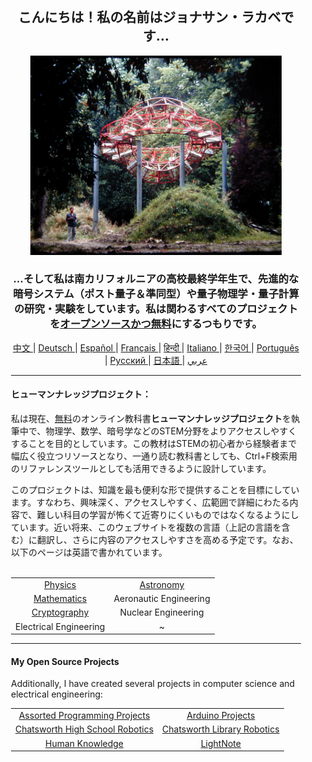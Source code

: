 <div align="center" style="background-image: url('https://jonathanlacabe.github.io/_other/Iapetus_1985.jpg'); background-size: cover; background-position: center; padding: 20px;">
  <h2>こんにちは！私の名前はジョナサン・ラカベです…</h2>
<p align="center">
  <a href="https://jonathanlacabe.github.io/">
    <img src="/Iapetus_1985.jpg" alt="イアペトゥス、1985年。私のお気に入りの写真の一つで、ジャン＝マックス・アルベールによる自然に溶け込む彫刻「イアペトゥス」を写しています。これは土星の衛星の軌道を模倣するようにデザインされた現代アート作品です。私は科学を宇宙によって課せられた論理的制約のもとでの創造的表現、すなわち一種の芸術だと考えており、この写真を特にHKPを含むすべてのプロジェクトにおける私の哲学を表すものとして選びました。" width="402"/>
  </a>
</p>
<h3>…そして私は南カリフォルニアの高校最終学年生で、先進的な暗号システム（ポスト量子＆準同型）や量子物理学・量子計算の研究・実験をしています。私は関わるすべてのプロジェクトを<a href="https://web.archive.org/web/20250402171014if_/https://www.markupdancing.net/archive/20240112-141400.html">オープンソースかつ無料</a>にするつもりです。</h3>
    
<p align="center">
  <a href="https://github.com/JonathanLacabe/JonathanLacabe/blob/main/README_CN.md"><span> 中文 </span></a>|
  <a href="https://github.com/JonathanLacabe/JonathanLacabe/blob/main/README_DE.md"><span> Deutsch </span></a>|
  <a href="https://github.com/JonathanLacabe/JonathanLacabe/blob/main/README_ES.md"><span> Español </span></a>|
  <a href="https://github.com/JonathanLacabe/JonathanLacabe/blob/main/README_FR.md"><span> Français </span></a>|
  <a href="https://github.com/JonathanLacabe/JonathanLacabe/blob/main/README_HI.md"><span> हिन्दी </span></a>|
  <a href="https://github.com/JonathanLacabe/JonathanLacabe/blob/main/README_IT.md"><span> Italiano </span></a>|
  <a href="https://github.com/JonathanLacabe/JonathanLacabe/blob/main/README_KO.md"><span> 한국어 </span></a>|
  <a href="https://github.com/JonathanLacabe/JonathanLacabe/blob/main/README_PT.md"><span> Português </span></a>|
  <a href="https://github.com/JonathanLacabe/JonathanLacabe/blob/main/README_RU.md"><span> Русский </span></a>|
  <a href="https://github.com/JonathanLacabe/JonathanLacabe/blob/main/README_JP.md"><span> 日本語 </span></a>|
  <a href="https://github.com/JonathanLacabe/JonathanLacabe/blob/main/README_AR.md"><span> عربي </span></a>
</p>
<hr>

<h4 align="left">ヒューマンナレッジプロジェクト：</h4>

<p align="left">私は現在、<ins>無料</ins>のオンライン教科書<strong>ヒューマンナレッジプロジェクト</strong>を執筆中で、物理学、数学、暗号学などのSTEM分野をよりアクセスしやすくすることを目的としています。この教材はSTEMの初心者から経験者まで幅広く役立つリソースとなり、一通り読む教科書としても、Ctrl+F検索用のリファレンスツールとしても活用できるように設計しています。</p>

<p align="left">このプロジェクトは、知識を最も便利な形で提供することを目標にしています。すなわち、興味深く、アクセスしやすく、広範囲で詳細にわたる内容で、難しい科目の学習が怖くて近寄りにくいものではなくなるようにしています。近い将来、このウェブサイトを複数の言語（上記の言語を含む）に翻訳し、さらに内容のアクセスしやすさを高める予定です。なお、以下のページは英語で書かれています。</p>

<br>
<table style="margin: auto;">
    <tr>
        <td align="center"><a href="https://jonathanlacabe.github.io/Physics/physics.html">Physics</a></td>
        <td align="center"><a href="https://jonathanlacabe.github.io/astronomy/astronomy.html">Astronomy</a></td>
    </tr>
    <tr>
        <td align="center"><a href="https://jonathanlacabe.github.io/math/mathematics.html">Mathematics</a></td>
        <td align="center">Aeronautic Engineering<a href="https://jonathanlacabe.github.io/engineering/aeronautics.html"></a></td>
    </tr>
    <tr>
        <td align="center"><a href="https://jonathanlacabe.github.io/cryptography/cryptography.html">Cryptography</a></td>
        <td align="center">Nuclear Engineering<a href="https://jonathanlacabe.github.io/engineering/nuclear.html"></a></td>
    </tr>
    <tr>
        <td align="center">Electrical Engineering<a href="https://jonathanlacabe.github.io/engineering/electric.html"></a></td>
        <td align="center">~</td>
    </tr>
</table>
    
<hr>
<h4 align="left">My Open Source Projects</h4>
    <p align="left">Additionally, I have created several projects in computer science and electrical engineering:</p>
    <table align="center">
        <tr>
            <td align="center"><a href="https://github.com/JonathanLacabe/Assorted-Programming-Projects">Assorted Programming Projects</a></td>
            <td align="center"><a href="https://github.com/JonathanLacabe/Arduino-Projects">Arduino Projects</a></td>
        </tr>
        <tr>
            <td align="center"><a href="https://github.com/JonathanLacabe/Chatsworth-Robotics">Chatsworth High School Robotics</a></td>
            <td align="center"><a href="https://github.com/JonathanLacabe/Chatsworth-Library-Robotics">Chatsworth Library Robotics</a></td>
        </tr>
      <tr>
            <td align="center"><a href="https://github.com/JonathanLacabe/JonathanLacabe.github.io">Human Knowledge</a></td>
            <td align="center"><a href="https://github.com/JonathanLacabe/LightNote">LightNote</a></td>
        </tr>
    </table>
 
</div>
